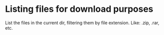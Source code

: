 # Listing files for download purposes
List the files in the current dir, filtering them by file extension. Like: .zip, .rar, etc.
